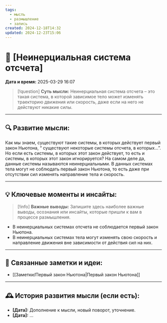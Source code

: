 ```yaml
---
tags:
  - мысль
  - размышление
  - запись
created: 2024-12-18T14:32
updated: 2024-12-23T15:06
---
```


# 💭  [Неинерциальная система отсчета]

**Дата и время:** 2025-03-29 16:07

> [!question] **Суть мысли:**
> Неинерциальная система отсчета – это такая система, в которой зависимое тело может изменять траекторию движения или скорость, даже если на него не действуют никакие силы.

---

## 🔍 Развитие мысли:

Как мы знаем, существуют такие системы, в которых действует первый закон Ньютона, “ существуют некоторые системы отсчета, в которых…”. Но если есть системы, в которых этот закон действует, то есть и системы, в которых этот закон игнорируется? 
На самом деле да, данные системы называются неинерциальными. В данных системах тела могут не соблюдать первый закон Ньютона, то есть даже при отсутствии сил изменять направление тела и скорость.

---

## 💡 Ключевые моменты и инсайты:

> [!info] **Важные выводы:**
> Запишите здесь наиболее важные выводы, осознания или инсайты, которые пришли к вам в процессе размышления.

- В неинерциальных системах отсчета не соблюдается первый закон Ньютона.
- В неинерциальных системах тела могут изменять свою скорость и направление движения вне зависимости от действия сил на них.

---

## 🔄 Связанные заметки и идеи:

- [[Заметки/Первый закон Ньютона|Первый закон Ньютона]]

---

## 🕰️ История развития мысли (если есть):

* **[Дата]:**  Дополнение к мысли, новый поворот, уточнение.
* **[Дата]:**  ...
